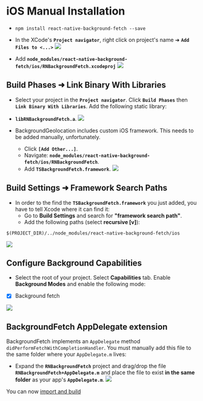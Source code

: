 # iOS Manual Installation

- `npm install react-native-background-fetch --save`

- In the XCode's **`Project navigator`**, right click on project's name ➜ **`Add Files to <...>`** 
![](https://www.dropbox.com/s/nmih1sc9hgygpvu/react-native-background-geolocation-install-1.png?dl=1)

- Add **`node_modules/react-native-background-fetch/ios/RNBackgroundFetch.xcodeproj`** 
![](https://dl.dropboxusercontent.com/u/2319755/react-native-background-fetch/INSTALL/step3.png?dl=1)

## Build Phases ➜ Link Binary With Libraries

- Select your project in the **`Project navigator`**. Click **`Build Phases`** then **`Link Binary With Libraries`**. Add the following static library: 
- **`libRNBackgroundFetch.a`**.
![](https://dl.dropboxusercontent.com/u/2319755/react-native-background-fetch/INSTALL/step4.png?dl=1)

- BackgroundGeolocation includes custom iOS framework.  This needs to be added manually, unfortunately.
    - Click **`[Add Other...]`**.  
    - Navigate: **`node_modules/react-native-background-fetch/ios/RNBackgroundFetch`**.  
    - Add **`TSBackgroundFetch.framework`**. 
![](https://dl.dropboxusercontent.com/u/2319755/react-native-background-fetch/INSTALL/step5.png?dl=1)

## Build Settings ➜ Framework Search Paths

- In order to the find the **`TSBackgroundFetch.framework`** you just added, you have to tell Xcode where it can find it:  
    - Go to **Build Settings** and search for **"framework search path"**.
    - Add the following paths (select **recursive [v]**): 

```
$(PROJECT_DIR)/../node_modules/react-native-background-fetch/ios
```

![](https://dl.dropboxusercontent.com/u/2319755/react-native-background-fetch/INSTALL/step8.png?dl=1)

## Configure Background Capabilities

- Select the root of your project.  Select **Capabilities** tab.  Enable **Background Modes** and enable the following mode:

- [x] Background fetch

![](https://dl.dropboxusercontent.com/u/2319755/react-native-background-fetch/INSTALL/step6.png?dl=1)

## BackgroundFetch AppDelegate extension

BackgroundFetch implements an `AppDelegate` method `didPerformFetchWithCompletionHandler`.  You must manually add this file to the same folder where your `AppDelegate.m` lives:

- Expand the **`RNBackgroundFetch`** project and drag/drop the file **`RNBackgroundFetch+AppDelegate.m`** and place the file to exist **in the same folder** as your app's **`AppDelegate.m`**.
![](https://dl.dropboxusercontent.com/u/2319755/react-native-background-fetch/INSTALL/step7.png?dl=1)

You can now [import and build](../README.md#example)

